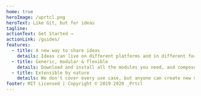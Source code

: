 ```yaml
---
home: true
heroImage: /uprtcl.png
heroText: Like Git, but for ideas
tagline: 
actionText: Get Started →
actionLink: /guides/
features:
  - title: A new way to share ideas
    details: Ideas can live on different platforms and in different forms. They can be linked, reused and extended by anyone.
  - title: Generic, modular & flexible
    details: Download and install all the modules you need, and compose them to build whole web apps with powerful features out of the box.
  - title: Extensible by nature
    details: We don't cover every use case, but anyone can create new micro-modules to provide new functionalities.
footer: MIT Licensed | Copyright © 2019-2020 _Prtcl
---
```

